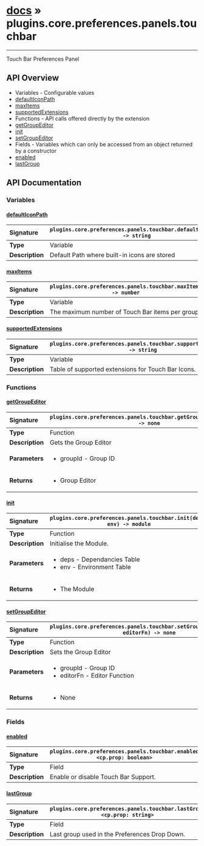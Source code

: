 # [docs](index.md) » plugins.core.preferences.panels.touchbar
---

Touch Bar Preferences Panel

## API Overview
* Variables - Configurable values
 * [defaultIconPath](#defaulticonpath)
 * [maxItems](#maxitems)
 * [supportedExtensions](#supportedextensions)
* Functions - API calls offered directly by the extension
 * [getGroupEditor](#getgroupeditor)
 * [init](#init)
 * [setGroupEditor](#setgroupeditor)
* Fields - Variables which can only be accessed from an object returned by a constructor
 * [enabled](#enabled)
 * [lastGroup](#lastgroup)

## API Documentation

### Variables

#### [defaultIconPath](#defaulticonpath)
| <span style="float: left;">**Signature**</span> | <span style="float: left;">`plugins.core.preferences.panels.touchbar.defaultIconPath -> string` </span>                                                          |
| -----------------------------------------------------|---------------------------------------------------------------------------------------------------------|
| **Type**                                             | Variable                                                                                         |
| **Description**                                      | Default Path where built-in icons are stored                                                                                         |

#### [maxItems](#maxitems)
| <span style="float: left;">**Signature**</span> | <span style="float: left;">`plugins.core.preferences.panels.touchbar.maxItems -> number` </span>                                                          |
| -----------------------------------------------------|---------------------------------------------------------------------------------------------------------|
| **Type**                                             | Variable                                                                                         |
| **Description**                                      | The maximum number of Touch Bar items per group.                                                                                         |

#### [supportedExtensions](#supportedextensions)
| <span style="float: left;">**Signature**</span> | <span style="float: left;">`plugins.core.preferences.panels.touchbar.supportedExtensions -> string` </span>                                                          |
| -----------------------------------------------------|---------------------------------------------------------------------------------------------------------|
| **Type**                                             | Variable                                                                                         |
| **Description**                                      | Table of supported extensions for Touch Bar Icons.                                                                                         |

### Functions

#### [getGroupEditor](#getgroupeditor)
| <span style="float: left;">**Signature**</span> | <span style="float: left;">`plugins.core.preferences.panels.touchbar.getGroupEditor(groupId) -> none` </span>                                                          |
| -----------------------------------------------------|---------------------------------------------------------------------------------------------------------|
| **Type**                                             | Function                                                                                         |
| **Description**                                      | Gets the Group Editor                                                                                         |
| **Parameters**                                       | <ul markdown="1"><li markdown="1">groupId - Group ID</li></ul> |
| **Returns**                                          | <ul markdown="1"><li markdown="1">Group Editor</li></ul>          |

#### [init](#init)
| <span style="float: left;">**Signature**</span> | <span style="float: left;">`plugins.core.preferences.panels.touchbar.init(deps, env) -> module` </span>                                                          |
| -----------------------------------------------------|---------------------------------------------------------------------------------------------------------|
| **Type**                                             | Function                                                                                         |
| **Description**                                      | Initialise the Module.                                                                                         |
| **Parameters**                                       | <ul markdown="1"><li markdown="1">deps - Dependancies Table</li><li markdown="1">env - Environment Table</li></ul> |
| **Returns**                                          | <ul markdown="1"><li markdown="1">The Module</li></ul>          |

#### [setGroupEditor](#setgroupeditor)
| <span style="float: left;">**Signature**</span> | <span style="float: left;">`plugins.core.preferences.panels.touchbar.setGroupEditor(groupId, editorFn) -> none` </span>                                                          |
| -----------------------------------------------------|---------------------------------------------------------------------------------------------------------|
| **Type**                                             | Function                                                                                         |
| **Description**                                      | Sets the Group Editor                                                                                         |
| **Parameters**                                       | <ul markdown="1"><li markdown="1">groupId - Group ID</li><li markdown="1">editorFn - Editor Function</li></ul> |
| **Returns**                                          | <ul markdown="1"><li markdown="1">None</li></ul>          |

### Fields

#### [enabled](#enabled)
| <span style="float: left;">**Signature**</span> | <span style="float: left;">`plugins.core.preferences.panels.touchbar.enabled <cp.prop: boolean>` </span>                                                          |
| -----------------------------------------------------|---------------------------------------------------------------------------------------------------------|
| **Type**                                             | Field                                                                                         |
| **Description**                                      | Enable or disable Touch Bar Support.                                                                                         |

#### [lastGroup](#lastgroup)
| <span style="float: left;">**Signature**</span> | <span style="float: left;">`plugins.core.preferences.panels.touchbar.lastGroup <cp.prop: string>` </span>                                                          |
| -----------------------------------------------------|---------------------------------------------------------------------------------------------------------|
| **Type**                                             | Field                                                                                         |
| **Description**                                      | Last group used in the Preferences Drop Down.                                                                                         |

